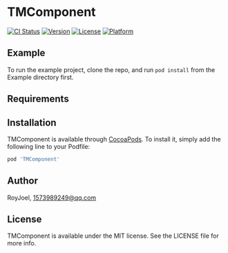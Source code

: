 # TMComponent

[![CI Status](https://img.shields.io/travis/RoyJoel/TMComponent.svg?style=flat)](https://travis-ci.org/RoyJoel/TMComponent)
[![Version](https://img.shields.io/cocoapods/v/TMComponent.svg?style=flat)](https://cocoapods.org/pods/TMComponent)
[![License](https://img.shields.io/cocoapods/l/TMComponent.svg?style=flat)](https://cocoapods.org/pods/TMComponent)
[![Platform](https://img.shields.io/cocoapods/p/TMComponent.svg?style=flat)](https://cocoapods.org/pods/TMComponent)

## Example

To run the example project, clone the repo, and run `pod install` from the Example directory first.

## Requirements

## Installation

TMComponent is available through [CocoaPods](https://cocoapods.org). To install
it, simply add the following line to your Podfile:

```ruby
pod 'TMComponent'
```

## Author

RoyJoel, 1573989249@qq.com

## License

TMComponent is available under the MIT license. See the LICENSE file for more info.
